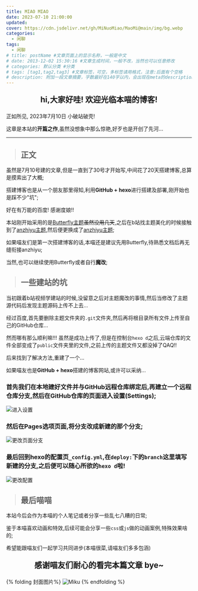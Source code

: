 ```yaml
---
title: MIAO MIAO
date: 2023-07-10 21:00:00
updated: 
cover: https://cdn.jsdelivr.net/gh/MiNuoMiao/MaoMi@main/img/bg.webp
categories: 
  - 闲聊
tags: 
  - 闲聊
# title: postName #文章页面上的显示名称，一般是中文
# date: 2013-12-02 15:30:16 #文章生成时间，一般不改，当然也可以任意修改
# categories: 默认分类 #分类
# tags: [tag1,tag2,tag3] #文章标签，可空，多标签请用格式，注意:后面有个空格
# description: 附加一段文章摘要，字数最好在140字以内，会出现在meta的description里面
---
```

<meting-js server="netease" type="song" id="28828120"></meting-js>

**<p style="font-size: 1.5em; text-align: center;">hi,大家好哇! 欢迎光临本喵的博客!</p>**

正如所见, 2023年7月10日 小破站破壳!

这章是本站的**开篇之作**,虽然没想象中那么惊艳,好歹也是开创了先河...

---

> ## 正文


虽然是7月10号建的文章,但是一直到了30号才开始写,中间花了20天搭建博客,总算是摸索出了大概;

搭建博客也是从一个朋友那里得知,利用**GitHub + hexo**进行搭建及部署,刚开始也是踩不少"坑";

好在有万能的百度! 感谢度娘!!

本站刚开始采用的是[Butterfly主题](https://butterfly.js.org/)~~虽然没用几天~~,之后在b站找主题美化的时候接触到了[anzhiyu主题](https://docs.anheyu.com/),然后便更换成了[anzhiyu主题](https://docs.anheyu.com/);

如果喵友们是第一次搭建博客的话,本喵还是建议先用Butterfly,待熟悉文档后再无缝衔接anzhiyu;

当然,也可以继续使用Butterfly或者自行**魔改**;


> ## 一些建站的坑


当初跟着b站视频学建站的时候,没留意之后对主题魔改的事情,然后当修改了主题源代码后发现主题源码上传不上去...

经过百度,首先要删除主题文件夹的```.git```文件夹,然后再将根目录所有文件上传至自己的GitHub仓库...

然而哪有那么顺利嘛!!! 虽然是成功上传了,但是在控制台```hexo d```之后,云端仓库的文件全部变成了```public```文件夹里的文件,之前上传的主题文件又都没掉了QAQ!!

后来找到了解决方法,重建了一个...

如果喵友也是**GitHub + hexo**搭建的博客网站,或许可以采纳...

### 首先我们在本地建好文件并与GitHub远程仓库绑定后,再建立一个远程仓库分支,然后在GitHub仓库的页面进入设置(Settings);

![进入设置](https://ik.imagekit.io/nuomiao/img/%E5%BB%BA%E7%AB%991.webp)


### 然后在Pages选项页面,将分支改成新建的那个分支;
![更改页面分支](https://ik.imagekit.io/nuomiao/img/%E5%BB%BA%E7%AB%992.webp)


### 最后回到hexo的配置页```_config.yml```,在```deploy:```下的```branch```这里填写新建的分支,之后便可以随心所欲的```hexo d```啦!
![更改配置](https://ik.imagekit.io/nuomiao/img/%E5%BB%BA%E7%AB%993.webp)


> ## 最后喵喵

本站今后会作为本喵的个人笔记或者分享一些乱七八糟的日常;

鉴于本喵喜欢动画和特效,后续可能会分享一些```css```或```js```做的动画案例,特殊效果啥的;

希望能跟喵友们一起学习共同进步(本喵很菜,请喵友们多多包涵)

**<p style="font-size: 1.5em; text-align: center;">感谢喵友们耐心的看完本篇文章 bye~</p>**


{% folding 封面图片%}
![Miku](https://cdn.jsdelivr.net/gh/MiNuoMiao/MaoMi@main/img/bg.webp)
{% endfolding %}
